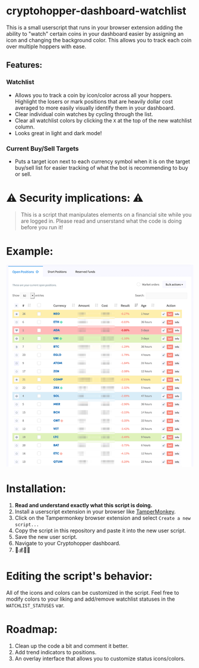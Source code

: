 # cryptohopper-dashboard-watchlist

This is a small userscript that runs in your browser extension adding the ability to "watch" certain coins in your dashboard easier by assigning an icon and changing the background color. This allows you to track each coin over multiple hoppers with ease.

## Features:

### Watchlist

* Allows you to track a coin by icon/color across all your hoppers. Highlight the losers or mark positions that are heavily dollar cost averaged to more easily visually identify them in your dashboard.
* Clear individual coin watches by cycling through the list.
* Clear all watchlist colors by clicking the `X` at the top of the new watchlist column.
* Looks great in light and dark mode!

### Current Buy/Sell Targets

* Puts a target icon next to each currency symbol when it is on the target buy/sell list for easier tracking of what the bot is recommending to buy or sell.

# ⚠️ Security implications: ⚠️

> This is a script that manipulates elements on a financial site while you are logged in. Please read and unserstand what the code is doing before you run it!

# Example:

![Example dashboard with watchlist script.](cryptohopper-example.png)

# Installation:

1. **Read and understand exactly what this script is doing.**
2. Install a userscript extension in your browser like [TamperMonkey](https://www.tampermonkey.net/).
3. Click on the Tampermonkey browser extension and select `Create a new script...`
4. Copy the script in this repository and paste it into the new user script.
5. Save the new user script.
6. Navigate to your Cryptohopper dashboard.
7. 🤖💰🚀🌖

# Editing the script's behavior:

All of the icons and colors can be customized in the script. Feel free to modify colors to your liking and add/remove watchlist statuses in the `WATCHLIST_STATUSES` var.

# Roadmap:

1. Clean up the code a bit and comment it better.
2. Add trend indicators to positions.
3. An overlay interface that allows you to customize status icons/colors.
